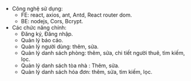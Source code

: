 - Công nghệ sử dụng:
  + FE: react, axios, ant, Antd, React router dom.
  + BE: nodejs, Cors, Bcrypt.
- Các chức năng chính: 
  + Đăng ký, Đăng nhập.
  + Quản lý báo cáo.
  + Quản lý người dùng: thêm, sửa.
  + Quản lý danh sách phòng: thêm, sửa, chi tiết người thuê, tìm kiếm, lọc.
  + Quản lý danh sách tòa nhà : Thêm, sửa.
  + Quản lý danh sách hóa đơn: thêm, sửa, tìm kiếm, lọc.
